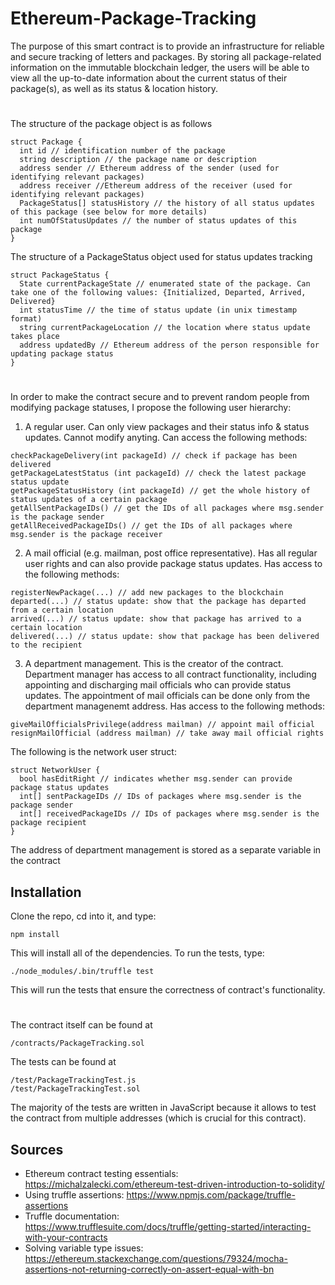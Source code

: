 # Ethereum-Package-Tracking

The purpose of this smart contract is to provide an infrastructure for reliable and secure tracking of letters and packages. By storing all package-related information on the immutable blockchain ledger, the users will be able to view all the up-to-date information about the current status of their package(s), as well as its status & location history.

#

The structure of the package object is as follows
```
struct Package {
  int id // identification number of the package
  string description // the package name or description
  address sender // Ethereum address of the sender (used for identifying relevant packages)
  address receiver //Ethereum address of the receiver (used for identifying relevant packages)
  PackageStatus[] statusHistory // the history of all status updates of this package (see below for more details)
  int numOfStatusUpdates // the number of status updates of this package
}
```

The structure of a PackageStatus object used for status updates tracking
```
struct PackageStatus {
  State currentPackageState // enumerated state of the package. Can take one of the following values: {Initialized, Departed, Arrived, Delivered}
  int statusTime // the time of status update (in unix timestamp format)
  string currentPackageLocation // the location where status update takes place
  address updatedBy // Ethereum address of the person responsible for updating package status
}
```

#

In order to make the contract secure and to prevent random people from modifying package statuses, I propose the following user hierarchy:
1) A regular user. Can only view packages and their status info & status updates. Cannot modify anyting. Can access the following methods:
```
checkPackageDelivery(int packageId) // check if package has been delivered
getPackageLatestStatus (int packageId) // check the latest package status update
getPackageStatusHistory (int packageId) // get the whole history of status updates of a certain package
getAllSentPackageIDs() // get the IDs of all packages where msg.sender is the package sender
getAllReceivedPackageIDs() // get the IDs of all packages where msg.sender is the package receiver
```
2) A mail official (e.g. mailman, post office representative). Has all regular user rights and can also provide package status updates. Has access to the following methods:
```
registerNewPackage(...) // add new packages to the blockchain
departed(...) // status update: show that the package has departed from a certain location
arrived(...) // status update: show that package has arrived to a certain location
delivered(...) // status update: show that package has been delivered to the recipient
```
3) A department management. This is the creator of the contract. Department manager has access to all contract functionality, including appointing and discharging mail officials who can provide status updates. The appointment of mail officials can be done only from the department managenemt address. Has access to the following methods:
```
giveMailOfficialsPrivilege(address mailman) // appoint mail official
resignMailOfficial (address mailman) // take away mail official rights
```

The following is the network user struct:
```
struct NetworkUser {
  bool hasEditRight // indicates whether msg.sender can provide package status updates
  int[] sentPackageIDs // IDs of packages where msg.sender is the package sender
  int[] receivedPackageIDs // IDs of packages where msg.sender is the package recipient
}
```

The address of department management is stored as a separate variable in the contract

## Installation

Clone the repo, cd into it, and type:
```
npm install
```
This will install all of the dependencies. To run the tests, type:
```
./node_modules/.bin/truffle test
```
This will run the tests that ensure the correctness of contract's functionality.

#

The contract itself can be found at 
```
/contracts/PackageTracking.sol
```
The tests can be found at
```
/test/PackageTrackingTest.js
/test/PackageTrackingTest.sol
```

The majority of the tests are written in JavaScript because it allows to test the contract from multiple addresses (which is crucial for this contract).

## Sources

* Ethereum contract testing essentials: https://michalzalecki.com/ethereum-test-driven-introduction-to-solidity/
* Using truffle assertions: https://www.npmjs.com/package/truffle-assertions
* Truffle documentation: https://www.trufflesuite.com/docs/truffle/getting-started/interacting-with-your-contracts
* Solving variable type issues: https://ethereum.stackexchange.com/questions/79324/mocha-assertions-not-returning-correctly-on-assert-equal-with-bn
